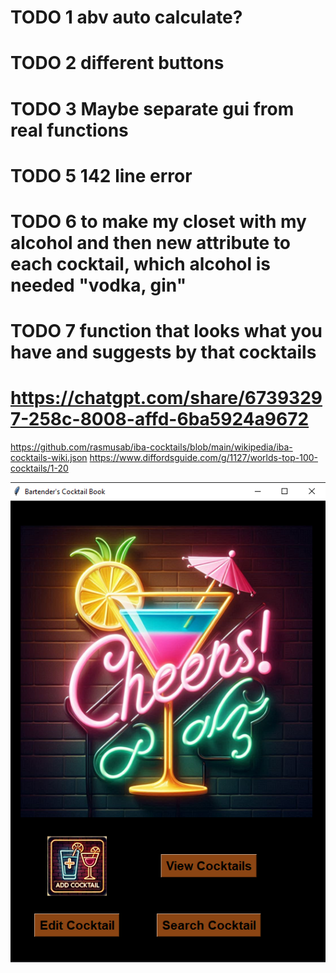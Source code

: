 # TODO 1 abv auto calculate?
# TODO 2 different buttons
# TODO 3 Maybe separate gui from real functions

# TODO 5 142 line error
# TODO 6 to make my closet with my alcohol and then new attribute to each cocktail, which alcohol is needed "vodka, gin"
# TODO 7 function that looks what you have and suggests by that cocktails
# https://chatgpt.com/share/67393297-258c-8008-affd-6ba5924a9672

https://github.com/rasmusab/iba-cocktails/blob/main/wikipedia/iba-cocktails-wiki.json
https://www.diffordsguide.com/g/1127/worlds-top-100-cocktails/1-20

![current look](current.png)
